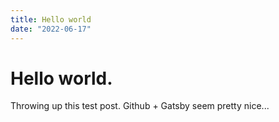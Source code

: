 ```yaml
---
title: Hello world
date: "2022-06-17"
---
```

# Hello world.
Throwing up this test post. Github + Gatsby seem pretty nice...


